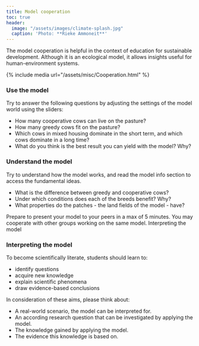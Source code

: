 ```yaml
---
title: Model cooperation
toc: true 
header: 
  image: "/assets/images/climate-splash.jpg"
  caption: 'Photo: **Rieke Ammoneit**'
---
```


The model cooperation is helpful in the context of education for sustainable development. Although it is an ecological model, it allows insights useful for human-environment systems.

<!--more-->
 
 {% include media url="/assets/misc/Cooperation.html" %}

### Use the model
Try to answer the following questions by adjusting the settings of the model world using the sliders:

* How many cooperative cows can live on the pasture?
* How many greedy cows fit on the pasture?
* Which cows in mixed housing dominate in the short term, and which cows dominate in a long time?
* What do you think is the best result you can yield with the model? Why?

### Understand the model
Try to understand how the model works, and read the model info section to access the fundamental ideas.

*	What is the difference between greedy and cooperative cows?
*	Under which conditions does each of the breeds benefit? Why?
*	What properties do the patches - the land fields of the model - have?

Prepare to present your model to your peers in a max of 5 minutes. You may cooperate with other groups working on the same model.
Interpreting the model

### Interpreting the model
To become scientifically literate, students should learn to:

* identify questions
* acquire new knowledge
* explain scientific phenomena
* draw evidence-based conclusions

In consideration of these aims, please think about:

* A real-world scenario, the model can be interpreted for.
* An according research question that can be investigated by applying the model.
* The knowledge gained by applying the model.
* The evidence this knowledge is based on.


